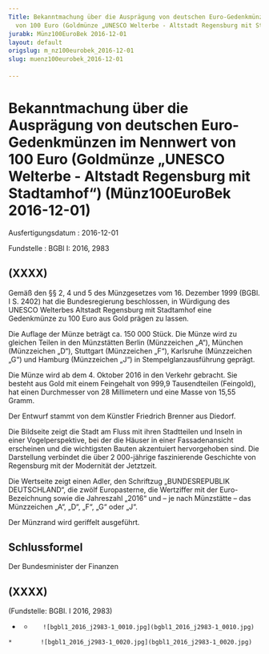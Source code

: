 ```yaml
---
Title: Bekanntmachung über die Ausprägung von deutschen Euro-Gedenkmünzen im Nennwert
  von 100 Euro (Goldmünze „UNESCO Welterbe - Altstadt Regensburg mit Stadtamhof“)
jurabk: Münz100EuroBek 2016-12-01
layout: default
origslug: m_nz100eurobek_2016-12-01
slug: muenz100eurobek_2016-12-01

---
```


# Bekanntmachung über die Ausprägung von deutschen Euro-Gedenkmünzen im Nennwert von 100 Euro (Goldmünze „UNESCO Welterbe - Altstadt Regensburg mit Stadtamhof“) (Münz100EuroBek 2016-12-01)

Ausfertigungsdatum
:   2016-12-01

Fundstelle
:   BGBl I: 2016, 2983


## (XXXX)

Gemäß den §§ 2, 4 und 5 des Münzgesetzes vom 16. Dezember 1999 (BGBl.
I S. 2402) hat die Bundesregierung beschlossen, in Würdigung des
UNESCO Welterbes Altstadt Regensburg mit Stadtamhof eine Gedenkmünze
zu 100 Euro aus Gold prägen zu lassen.

Die Auflage der Münze beträgt ca. 150 000 Stück. Die Münze wird zu
gleichen Teilen in den Münzstätten Berlin (Münzzeichen „A“), München
(Münzzeichen „D“), Stuttgart (Münzzeichen „F“), Karlsruhe (Münzzeichen
„G“) und Hamburg (Münzzeichen „J“) in Stempelglanzausführung geprägt.

Die Münze wird ab dem 4. Oktober 2016 in den Verkehr gebracht. Sie
besteht aus Gold mit einem Feingehalt von 999,9 Tausendteilen
(Feingold), hat einen Durchmesser von 28 Millimetern und eine Masse
von 15,55 Gramm.

Der Entwurf stammt von dem Künstler Friedrich Brenner aus Diedorf.

Die Bildseite zeigt die Stadt am Fluss mit ihren Stadtteilen und
Inseln in einer Vogelperspektive, bei der die Häuser in einer
Fassadenansicht erscheinen und die wichtigsten Bauten akzentuiert
hervorgehoben sind. Die Darstellung verbindet die über 2 000-jährige
faszinierende Geschichte von Regensburg mit der Modernität der
Jetztzeit.

Die Wertseite zeigt einen Adler, den Schriftzug „BUNDESREPUBLIK
DEUTSCHLAND“, die zwölf Europasterne, die Wertziffer mit der Euro-
Bezeichnung sowie die Jahreszahl „2016“ und – je nach Münzstätte – das
Münzzeichen „A“, „D“, „F“, „G“ oder „J“.

Der Münzrand wird geriffelt ausgeführt.


## Schlussformel

Der Bundesminister der Finanzen


## (XXXX)

(Fundstelle: BGBl. I 2016, 2983)


*    *        ![bgbl1_2016_j2983-1_0010.jpg](bgbl1_2016_j2983-1_0010.jpg)
    *        ![bgbl1_2016_j2983-1_0020.jpg](bgbl1_2016_j2983-1_0020.jpg)


